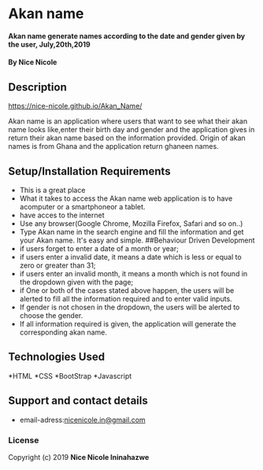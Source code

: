 # Akan name
#### Akan name generate names according to the date and gender given by the user, July,20th,2019
#### By **Nice Nicole**
## Description
https://nice-nicole.github.io/Akan_Name/

Akan name is an application where users that want to see what their akan name looks like,enter their birth day and gender and the application gives in return their akan name based on the information provided. Origin of akan names is from Ghana and the application return ghaneen names.
## Setup/Installation Requirements
* This is a great place
* What it takes to access the Akan name web application is to have acomputer or a smartphoneor a tablet.
* have acces to the internet
* Use any browser(Google Chrome, Mozilla Firefox, Safari and so on..)
* Type Akan name in the search engine and fill the information and get your Akan name. It's easy and simple.
##Behaviour Driven Development
* if users forget to enter a date of a month or year;
* if users enter a invalid date, it means a date which is less or equal to zero or greater than 31;
* if users enter an invalid month, it means a month which is not found in the dropdown given with the page;
* if One or both of the cases stated above happen, the users will be alerted to fill all the information required and to enter valid inputs.
* If gender is not chosen in the dropdown, the users will be alerted to choose the gender.
* If all information required is given, the application will generate the corresponding akan name.
## Technologies Used
*HTML
*CSS
*BootStrap
*Javascript
## Support and contact details
* email-adress:nicenicole.in@gmail.com
### License
Copyright (c) 2019 **Nice Nicole Ininahazwe**